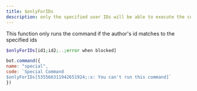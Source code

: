 ```yaml
---
title: $onlyForIDs
description: only the specified user IDs will be able to execute the command
---
```


This function only runs the command if the author's id matches to the specified ids

```php
$onlyForIDs[id1;id2;..;error when blocked]
```

```javascript
bot.command({
name: "special",
code: `Special Command
$onlyForIDs[535566311942651924;:x: You can't run this command]`
})
```

